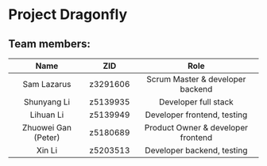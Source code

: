 # Project Dragonfly

## Team members:

|      **Name**       | **ZID**  |              **Role**              |
| :-----------------: | :------: | :--------------------------------: |
|     Sam Lazarus     | z3291606 |  Scrum Master & developer backend  |
|     Shunyang Li     | z5139935 |        Developer full stack        |
|      Lihuan Li      | z5139949 |    Developer frontend, testing     |
| Zhuowei Gan (Peter) | z5180689 | Product Owner & developer frontend |
|       Xin Li        | z5203513 |     Developer backend, testing     |

